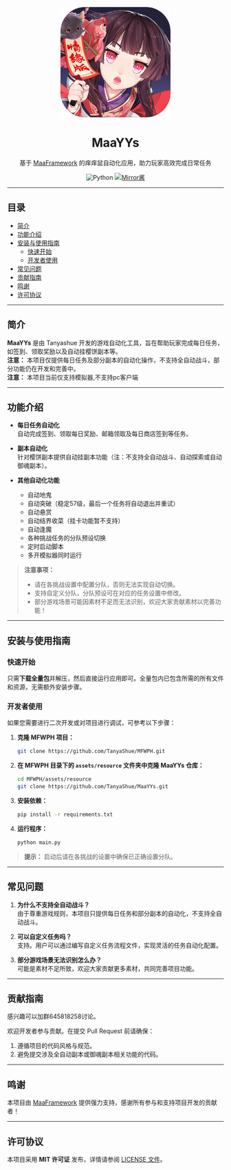 <div align="center">
  <img src="assets/logo/logo.png" alt="MaaYYs Logo" width="256" height="256" />
  <h1>MaaYYs</h1>
  <p>基于 <a href="https://github.com/MaaXYZ/MaaFramework" target="_blank">MaaFramework</a> 的痒痒鼠自动化应用，助力玩家高效完成日常任务</p>
  <p>
    <img src="https://img.shields.io/badge/Python-3776AB?logo=python&logoColor=white" alt="Python" />
    <a href="https://mirrorchyan.com/zh/projects" target="_blank">
      <img src="https://img.shields.io/badge/Mirror%E9%85%B1-%239af3f6?logo=countingworkspro&logoColor=4f46e5" alt="Mirror酱" />
    </a>
  </p>
</div>  

---

## 目录
- [简介](#简介)
- [功能介绍](#功能介绍)
- [安装与使用指南](#安装与使用指南)
  - [快速开始](#快速开始)
  - [开发者使用](#开发者使用)
- [常见问题](#常见问题)
- [贡献指南](#贡献指南)
- [鸣谢](#鸣谢)
- [许可协议](#许可协议)

---

## 简介

**MaaYYs** 是由 Tanyashue 开发的游戏自动化工具，旨在帮助玩家完成每日任务，如签到、领取奖励以及自动挂樱饼副本等。  
**注意：** 本项目仅提供每日任务及部分副本的自动化操作，不支持全自动战斗，部分功能仍在开发和完善中。  
**注意：** 本项目当前仅支持模拟器,不支持pc客户端  

---

## 功能介绍

- **每日任务自动化**  
  自动完成签到、领取每日奖励、邮箱领取及每日商店签到等任务。

- **副本自动化**  
  针对樱饼副本提供自动挂副本功能（注：不支持全自动战斗、自动探索或自动御魂副本）。

- **其他自动化功能**
  - 自动地鬼
  - 自动突破（稳定57级，最后一个任务将自动退出并重试）
  - 自动悬赏
  - 自动结界收菜（挂卡功能暂不支持）
  - 自动逢魔
  - 各种挑战任务的分队预设切换
  - 定时启动脚本
  - 多开模拟器同时运行

> **注意事项：**  
> - 请在各挑战设置中配置分队，否则无法实现自动切换。  
> - 支持自定义分队，分队预设可在对应的任务设置中修改。  
> - 部分游戏场景可能因素材不足而无法识别，欢迎大家贡献素材以完善功能！

---

## 安装与使用指南

### 快速开始

只需**下载全量包**并解压，然后直接运行应用即可。全量包内已包含所需的所有文件和资源，无需额外安装步骤。


### 开发者使用

如果您需要进行二次开发或对项目进行调试，可参考以下步骤：

1. **克隆 MFWPH 项目：**
   ```bash
   git clone https://github.com/TanyaShue/MFWPH.git
   ```

2. **在 MFWPH 目录下的 `assets/resource` 文件夹中克隆 MaaYYs 仓库：**
   ```bash
   cd MFWPH/assets/resource
   git clone https://github.com/TanyaShue/MaaYYs.git
   ```

3. **安装依赖：**
   ```bash
   pip install -r requirements.txt
   ```

4. **运行程序：**
   ```bash
   python main.py
   ```

> **提示：** 启动后请在各挑战的设置中确保已正确设置分队。

---

## 常见问题

1. **为什么不支持全自动战斗？**  
   由于尊重游戏规则，本项目只提供每日任务和部分副本的自动化，不支持全自动战斗。

2. **可以自定义任务吗？**  
   支持。用户可以通过编写自定义任务流程文件，实现灵活的任务自动化配置。

3. **部分游戏场景无法识别怎么办？**  
   可能是素材不足所致，欢迎大家贡献更多素材，共同完善项目功能。

---

## 贡献指南

感兴趣可以加群645818258讨论。

欢迎开发者参与贡献。在提交 Pull Request 前请确保：

1. 遵循项目的代码风格与规范。
2. 避免提交涉及全自动副本或御魂副本相关功能的代码。

---

## 鸣谢

本项目由 [MaaFramework](https://github.com/MaaXYZ/MaaFramework) 提供强力支持，感谢所有参与和支持项目开发的贡献者！

---

## 许可协议

本项目采用 **MIT 许可证** 发布，详情请参阅 [LICENSE 文件](LICENSE)。
